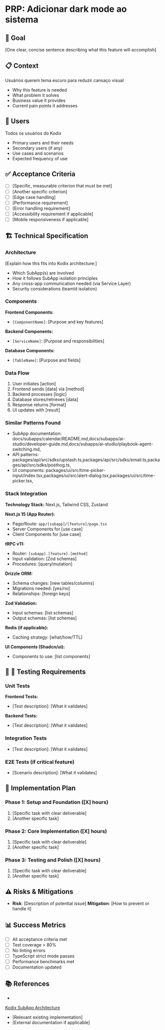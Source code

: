 # PRP: Adicionar dark mode ao sistema
<!-- AI-CONTEXT-PRIORITY: always-include="false" summary-threshold="medium" -->
<!-- AI-METADATA:
category: prp
feature: adicionar-dark-mode-ao-sistema
complexity: basic
estimated-effort: 2-4
created: 2025-07-06
-->

## 🎯 Goal

[One clear, concise sentence describing what this feature will accomplish]

## 📋 Context

Usuários querem tema escuro para reduzir cansaço visual

- Why this feature is needed
- What problem it solves
- Business value it provides
- Current pain points it addresses

## 👥 Users

Todos os usuários do Kodix

- Primary users and their needs
- Secondary users (if any)
- Use cases and scenarios
- Expected frequency of use

## ✅ Acceptance Criteria

- [ ] [Specific, measurable criterion that must be met]
- [ ] [Another specific criterion]
- [ ] [Edge case handling]
- [ ] [Performance requirement]
- [ ] [Error handling requirement]
- [ ] [Accessibility requirement if applicable]
- [ ] [Mobile responsiveness if applicable]

## 🏗️ Technical Specification

### Architecture

[Explain how this fits into Kodix architecture:]

- Which SubApp(s) are involved
- How it follows SubApp isolation principles
- Any cross-app communication needed (via Service Layer)
- Security considerations (teamId isolation)

### Components

**Frontend Components:**

- `[ComponentName]`: [Purpose and key features]

**Backend Components:**

- `[ServiceName]`: [Purpose and responsibilities]

**Database Components:**

- `[TableName]`: [Purpose and fields]

### Data Flow

1. User initiates [action]
2. Frontend sends [data] via [method]
3. Backend processes [logic]
4. Database stores/retrieves [data]
5. Response returns [format]
6. UI updates with [result]

### Similar Patterns Found


- SubApp documentation: docs/subapps/calendar/README.md,docs/subapps/ai-studio/developer-guide.md,docs/subapps/ai-studio/playbook-agent-switching.md,
- API patterns: packages/api/src/sdks/upstash.ts,packages/api/src/sdks/email.ts,packages/api/src/sdks/posthog.ts,
- UI components: packages/ui/src/time-picker-input/index.tsx,packages/ui/src/alert-dialog.tsx,packages/ui/src/time-picker.tsx,

### Stack Integration

**Technology Stack:** Next.js, Tailwind CSS, Zustand

**Next.js 15 (App Router):**

- Page/Route: `app/[subapp]/[feature]/page.tsx`
- Server Components for [use case]
- Client Components for [use case]

**tRPC v11:**

- Router: `[subapp].[feature].[method]`
- Input validation: [Zod schemas]
- Procedures: [query/mutation]

**Drizzle ORM:**

- Schema changes: [new tables/columns]
- Migrations needed: [yes/no]
- Relationships: [foreign keys]

**Zod Validation:**

- Input schemas: [list schemas]
- Output schemas: [list schemas]

**Redis (if applicable):**

- Caching strategy: [what/how/TTL]

**UI Components (Shadcn/ui):**

- Components to use: [list components]

## 🧪 🧪 Testing Requirements

### Unit Tests

**Frontend Tests:**

- [Test description]: [What it validates]

**Backend Tests:**

- [Test description]: [What it validates]

### Integration Tests

- [Test description]: [What it validates]

### E2E Tests (if critical feature)

- [Scenario description]: [What it validates]

## 🚀 Implementation Plan

### Phase 1: Setup and Foundation ([X] hours)

1. [Specific task with clear deliverable]
2. [Another specific task]

### Phase 2: Core Implementation ([X] hours)

1. [Specific task with clear deliverable]
2. [Another specific task]

### Phase 3: Testing and Polish ([X] hours)

1. [Specific task with clear deliverable]
2. [Another specific task]

## ⚠️ Risks & Mitigations

- **Risk**: [Description of potential issue]
  **Mitigation**: [How to prevent or handle it]

## 📊 Success Metrics

- [ ] All acceptance criteria met
- [ ] Test coverage > 80%
- [ ] No linting errors
- [ ] TypeScript strict mode passes
- [ ] Performance benchmarks met
- [ ] Documentation updated

## 📚 References

- <!-- AI-LINK: type="dependency" importance="high" -->
<!-- AI-CONTEXT-REF: importance="high" type="architecture" -->
[Kodix SubApp Architecture](/docs/architecture/subapp-architecture.md)
<!-- /AI-CONTEXT-REF -->
<!-- /AI-LINK -->
- [Relevant existing implementation]
- [External documentation if applicable]
